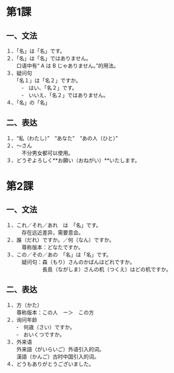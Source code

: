 第1課
=======

## 一、文法

１、「名」は「名」です。   
２、「名」は「名」ではありません。   
　　口语中有“ A は B じゃありません。”的用法。   
３、疑问句   
　　「名１」は「名２」ですか。   
　　　‐　はい、「名２」です。   
　　　‐　いいえ、「名２」ではありません。   
４、「名」の「名」   

## 二、表达

１、“私（わたし）”　“あなた”　“あの人（ひと）”   
２、～さん　　　   
　　　不分男女都可以使用。   
３、どうぞよろしく**お願い（おねがい）**いたします。   

第2課
=======

## 一、文法

１、これ／それ／あれ　は　「名」です。   
　　　存在远近差异，需要意会。   
２、誰（だれ）ですか。／何（なん）ですか。   
　　　尊称版本：どなたですか。   
３、この／その／あの　「名」は「名」です。   
　　　疑问句：森（もり）さんのかばんはどれですか。   
　　　　　　　長島（ながしま）さんの机（つくえ）はどの机ですか。   

## 二、表达

１、方（かた）   
　　尊称版本：この人　ー＞　この方   
２、询问年龄   
　　‐　何歳（さい）ですか。   
　　‐　おいくつですか。   
３、外来语   
　　外来語（がいらいご）外语引入的词。   
　　漢語（かんご）古时中国引入的词。   
４、どうもありがとうございました。   